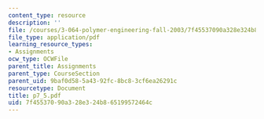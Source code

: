 ```yaml
---
content_type: resource
description: ''
file: /courses/3-064-polymer-engineering-fall-2003/7f45537090a328e324b865199572464c_p7_5.pdf
file_type: application/pdf
learning_resource_types:
- Assignments
ocw_type: OCWFile
parent_title: Assignments
parent_type: CourseSection
parent_uid: 9baf0d58-5a43-92fc-8bc8-3cf6ea26291c
resourcetype: Document
title: p7_5.pdf
uid: 7f455370-90a3-28e3-24b8-65199572464c
---
```

